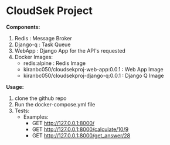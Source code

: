 # CloudSek Project

**Components:**

1. Redis : Message Broker
2. Django-q : Task Queue
3. WebApp : Django App for the API's requested
4. Docker Images:
   - redis:alpine : Redis Image
   - kiranbc050/cloudsekproj-web-app:0.0.1 : Web App Image
   - kiranbc050/cloudsekproj-django-q:0.0.1 : Django Q Image

**Usage:**

1. clone the github repo
2. Run the docker-compose.yml file
3. Tests:
   - Examples:
     - GET http://127.0.0.1:8000/
     - GET http://127.0.0.1:8000/calculate/10/9
     - GET http://127.0.0.1:8000/get_answer/28
